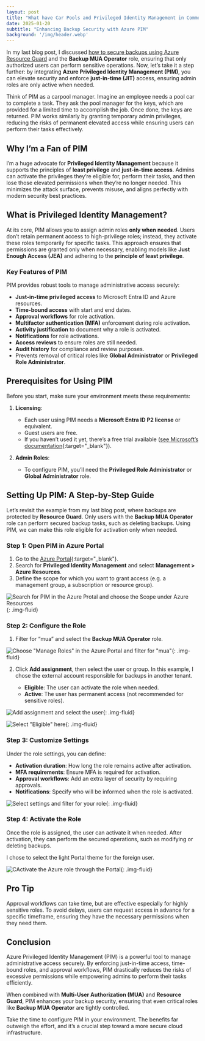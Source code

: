 ```yaml
---
layout: post
title: "What have Car Pools and Privileged Identity Management in Common?"
date: 2025-01-20
subtitle: "Enhancing Backup Security with Azure PIM"
background: '/img/header.webp'
---
```


In my last blog post, I discussed [how to secure backups using Azure Resource Guard](./2025-01-01-overlooked-azure-backup-feature-additional-security-with-multi-user-authorization-mua.md) and the **Backup MUA Operator** role, ensuring that only authorized users can perform sensitive operations. Now, let’s take it a step further: by integrating **Azure Privileged Identity Management (PIM)**, you can elevate security and enforce **just-in-time (JIT)** access, ensuring admin roles are only active when needed.  

Think of PIM as a carpool manager. Imagine an employee needs a pool car to complete a task. They ask the pool manager for the keys, which are provided for a limited time to accomplish the job. Once done, the keys are returned. PIM works similarly by granting temporary admin privileges, reducing the risks of permanent elevated access while ensuring users can perform their tasks effectively.  

## Why I’m a Fan of PIM  

I’m a huge advocate for **Privileged Identity Management** because it supports the principles of **least privilege** and **just-in-time access**. Admins can activate the privileges they’re eligible for, perform their tasks, and then lose those elevated permissions when they’re no longer needed. This minimizes the attack surface, prevents misuse, and aligns perfectly with modern security best practices.  

## What is Privileged Identity Management?  

At its core, PIM allows you to assign admin roles **only when needed**. Users don’t retain permanent access to high-privilege roles; instead, they activate these roles temporarily for specific tasks. This approach ensures that permissions are granted only when necessary, enabling models like **Just Enough Access (JEA)** and adhering to the **principle of least privilege**.  

### Key Features of PIM  

PIM provides robust tools to manage administrative access securely:  

- **Just-in-time privileged access** to Microsoft Entra ID and Azure resources.  
- **Time-bound access** with start and end dates.  
- **Approval workflows** for role activation.  
- **Multifactor authentication (MFA)** enforcement during role activation.  
- **Activity justification** to document why a role is activated.  
- **Notifications** for role activations.  
- **Access reviews** to ensure roles are still needed.  
- **Audit history** for compliance and review purposes.  
- Prevents removal of critical roles like **Global Administrator** or **Privileged Role Administrator**.  

## Prerequisites for Using PIM  

Before you start, make sure your environment meets these requirements:  

1. **Licensing**:  
   - Each user using PIM needs a **Microsoft Entra ID P2 license** or equivalent.  
   - Guest users are free.  
   - If you haven’t used it yet, there’s a free trial available ([see Microsoft’s documentation](https://learn.microsoft.com/en-us/entra/id-governance/licensing-fundamentals#starting-a-trial){:target="_blank"}).  

2. **Admin Roles**:  
   - To configure PIM, you’ll need the **Privileged Role Administrator** or **Global Administrator** role.  

## Setting Up PIM: A Step-by-Step Guide  

Let’s revisit the example from my last blog post, where backups are protected by **Resource Guard**. Only users with the **Backup MUA Operator** role can perform secured backup tasks, such as deleting backups. Using PIM, we can make this role eligible for activation only when needed.  

### Step 1: Open PIM in Azure Portal  

1. Go to the [Azure Portal](https://portal.azure.com/){:target="_blank"}.  
2. Search for **Privileged Identity Management** and select **Management > Azure Resources**.  
3. Define the scope for which you want to grant access (e.g. a management group, a subscription or resource group).

![Search for PIM in the Azure Protal and choose the Scope under Azure Resources](../img/posts/01-search-for-pim-in-the-azure-portal.png){: .img-fluid}

### Step 2: Configure the Role  

1. Filter for “mua” and select the **Backup MUA Operator** role.  

![Choose "Manage Roles" in the Azure Portal and filter for "mua"](../img/posts/02-manage-roles-and-filter-mua.png){: .img-fluid}

2. Click **Add assignment**, then select the user or group. In this example, I chose the external account responsible for backups in another tenant.  

   - **Eligible**: The user can activate the role when needed.
   - **Active**: The user has permanent access (not recommended for sensitive roles).

![Add assignment and select the user](../img/posts/03-add-assignment-select-user.png){: .img-fluid}

![Select "Eligible" here](../img/posts/04-settings-select-eligible.png){: .img-fluid}

### Step 3: Customize Settings  

Under the role settings, you can define:  

- **Activation duration**: How long the role remains active after activation.  
- **MFA requirements**: Ensure MFA is required for activation.  
- **Approval workflows**: Add an extra layer of security by requiring approvals.  
- **Notifications**: Specify who will be informed when the role is activated.  

![Select settings and filter for your role](../img/posts/05-advanced-setttings-for-roles.png){: .img-fluid}

### Step 4: Activate the Role  

Once the role is assigned, the user can activate it when needed. After activation, they can perform the secured operations, such as modifying or deleting backups.

I chose to select the light Portal theme for the foreign user.

![CActivate the Azure role through the Portal](../img/posts/06-activate-role.png){: .img-fluid}

## Pro Tip  

Approval workflows can take time, but are effective especially for highly sensitive roles. To avoid delays, users can request access in advance for a specific timeframe, ensuring they have the necessary permissions when they need them.  

## Conclusion  

Azure Privileged Identity Management (PIM) is a powerful tool to manage administrative access securely. By enforcing just-in-time access, time-bound roles, and approval workflows, PIM drastically reduces the risks of excessive permissions while empowering admins to perform their tasks efficiently.  

When combined with **Multi-User Authorization (MUA)** and **Resource Guard**, PIM enhances your backup security, ensuring that even critical roles like **Backup MUA Operator** are tightly controlled.  

Take the time to configure PIM in your environment. The benefits far outweigh the effort, and it’s a crucial step toward a more secure cloud infrastructure.
